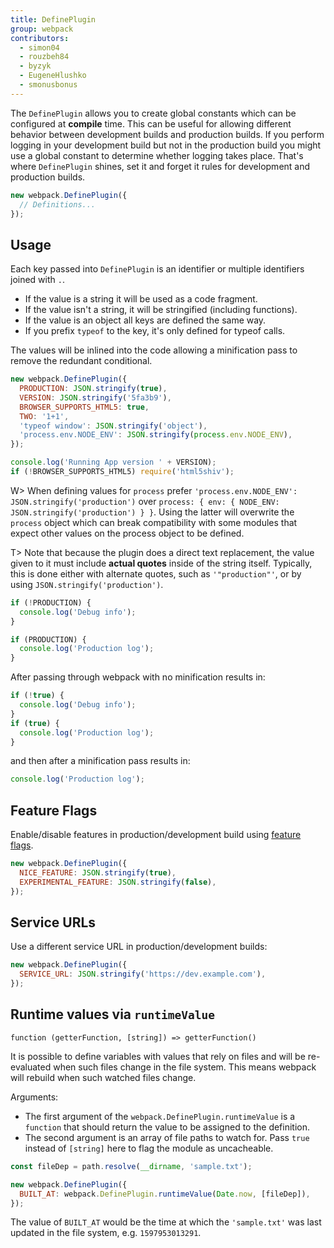 ```yaml
---
title: DefinePlugin
group: webpack
contributors:
  - simon04
  - rouzbeh84
  - byzyk
  - EugeneHlushko
  - smonusbonus
---
```


The `DefinePlugin` allows you to create global constants which can be configured at **compile** time. This can be useful for allowing different behavior between development builds and production builds. If you perform logging in your development build but not in the production build you might use a global constant to determine whether logging takes place. That's where `DefinePlugin` shines, set it and forget it rules for development and production builds.

```javascript
new webpack.DefinePlugin({
  // Definitions...
});
```

## Usage

Each key passed into `DefinePlugin` is an identifier or multiple identifiers joined with `.`.

- If the value is a string it will be used as a code fragment.
- If the value isn't a string, it will be stringified (including functions).
- If the value is an object all keys are defined the same way.
- If you prefix `typeof` to the key, it's only defined for typeof calls.

The values will be inlined into the code allowing a minification pass to remove the redundant conditional.

```javascript
new webpack.DefinePlugin({
  PRODUCTION: JSON.stringify(true),
  VERSION: JSON.stringify('5fa3b9'),
  BROWSER_SUPPORTS_HTML5: true,
  TWO: '1+1',
  'typeof window': JSON.stringify('object'),
  'process.env.NODE_ENV': JSON.stringify(process.env.NODE_ENV),
});
```

```javascript
console.log('Running App version ' + VERSION);
if (!BROWSER_SUPPORTS_HTML5) require('html5shiv');
```

W> When defining values for `process` prefer `'process.env.NODE_ENV': JSON.stringify('production')` over `process: { env: { NODE_ENV: JSON.stringify('production') } }`. Using the latter will overwrite the `process` object which can break compatibility with some modules that expect other values on the process object to be defined.

T> Note that because the plugin does a direct text replacement, the value given to it must include **actual quotes** inside of the string itself. Typically, this is done either with alternate quotes, such as `'"production"'`, or by using `JSON.stringify('production')`.

```javascript
if (!PRODUCTION) {
  console.log('Debug info');
}

if (PRODUCTION) {
  console.log('Production log');
}
```

After passing through webpack with no minification results in:

```javascript
if (!true) {
  console.log('Debug info');
}
if (true) {
  console.log('Production log');
}
```

and then after a minification pass results in:

```javascript
console.log('Production log');
```

## Feature Flags

Enable/disable features in production/development build using [feature flags](https://en.wikipedia.org/wiki/Feature_toggle).

```javascript
new webpack.DefinePlugin({
  NICE_FEATURE: JSON.stringify(true),
  EXPERIMENTAL_FEATURE: JSON.stringify(false),
});
```

## Service URLs

Use a different service URL in production/development builds:

```javascript
new webpack.DefinePlugin({
  SERVICE_URL: JSON.stringify('https://dev.example.com'),
});
```

## Runtime values via `runtimeValue`

`function (getterFunction, [string]) => getterFunction()`

It is possible to define variables with values that rely on files and will be re-evaluated when such files change in the file system. This means webpack will rebuild when such watched files change.

Arguments:

- The first argument of the `webpack.DefinePlugin.runtimeValue` is a `function` that should return the value to be assigned to the definition.
- The second argument is an array of file paths to watch for. Pass `true` instead of `[string]` here to flag the module as uncacheable.

```javascript
const fileDep = path.resolve(__dirname, 'sample.txt');

new webpack.DefinePlugin({
  BUILT_AT: webpack.DefinePlugin.runtimeValue(Date.now, [fileDep]),
});
```

The value of `BUILT_AT` would be the time at which the `'sample.txt'` was last updated in the file system, e.g. `1597953013291`.
